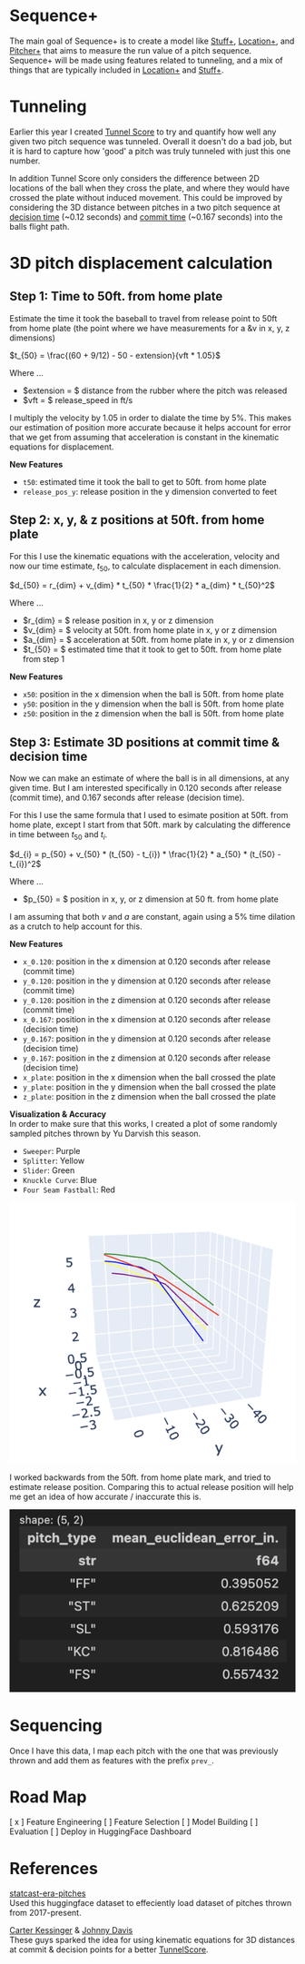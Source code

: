 # Sequence+

The main goal of Sequence+ is to create a model like [Stuff+](), [Location+](), and [Pitcher+]() that aims to measure the run value of a pitch sequence. Sequence+ will be made using features related to tunneling, and a mix of things that are typically included in [Location+]() and [Stuff+]().

# Tunneling

Earlier this year I created [Tunnel Score]() to try and quantify how well any given two pitch sequence was tunneled. Overall it doesn't do a bad job, but it is hard to capture how 'good' a pitch was truly tunneled with just this one number. 

In addition Tunnel Score only considers the difference between 2D locations of the ball when they cross the plate, and where they would have crossed the plate without induced movement. This could be improved by considering the 3D distance between pitches in a two pitch sequence at [decision time]() (~0.12 seconds) and [commit time]() (~0.167 seconds) into the balls flight path. 

# 3D pitch displacement calculation

## Step 1: Time to 50ft. from home plate

Estimate the time it took the baseball to travel from release point to 50ft from home plate (the point where we have measurements for a &v in x, y, z dimensions)

$t_{50} = \frac{(60 + 9/12) - 50 - extension}{vft * 1.05}$

Where ...
- $extension = $ distance from the rubber where the pitch was released<br>
- $vft = $ release_speed in ft/s

I multiply the velocity by 1.05 in order to dialate the time by 5%. This makes our estimation of position more accurate because it helps account for error that we get from assuming that acceleration is constant in the kinematic equations for displacement.

**New Features**
- `t50`: estimated time it took the ball to get to 50ft. from home plate
- `release_pos_y`: release position in the y dimension converted to feet

## Step 2: x, y, & z positions at 50ft. from home plate

For this I use the kinematic equations with the acceleration, velocity and now our time estimate, $t_{50}$, to calculate displacement in each dimension.

$d_{50} = r_{dim} + v_{dim} * t_{50} * \frac{1}{2} * a_{dim} * t_{50}^2$

Where ...
- $r_{dim} = $ release position in x, y or z dimension
- $v_{dim} = $ velocity at 50ft. from home plate in x, y or z dimension
- $a_{dim} = $ acceleration at 50ft. from home plate in x, y or z dimension
- $t_{50} = $ estimated time that it took to get to 50ft. from home plate from step 1

**New Features**
- `x50`: position in the x dimension when the ball is 50ft. from home plate
- `y50`: position in the y dimension when the ball is 50ft. from home plate
- `z50`: position in the z dimension when the ball is 50ft. from home plate

## Step 3: Estimate 3D positions at commit time & decision time

Now we can make an estimate of where the ball is in all dimensions, at any given time. But I am interested specifically in 0.120 seconds after release (commit time), and 0.167 seconds after release (decision time).

For this I use the same formula that I used to esimate position at 50ft. from home plate, except I start from that 50ft. mark by calculating the difference in time between $t_{50}$ and $t_{i}$.

$d_{i} = p_{50} + v_{50} * (t_{50} - t_{i}) * \frac{1}{2} * a_{50} * (t_{50} - t_{i})^2$

Where ...
- $p_{50} = $ position in x, y, or z dimension at 50 ft. from home plate

I am assuming that both $v$ and $a$ are constant, again using a 5% time dilation as a crutch to help account for this.

**New Features**
- `x_0.120`: position in the x dimension at 0.120 seconds after release (commit time)
- `y_0.120`: position in the y dimension at 0.120 seconds after release (commit time)
- `y_0.120`: position in the z dimension at 0.120 seconds after release (commit time)
- `x_0.167`: position in the x dimension at 0.120 seconds after release (decision time)
- `y_0.167`: position in the y dimension at 0.120 seconds after release (decision time)
- `y_0.167`: position in the z dimension at 0.120 seconds after release (decision time)
- `x_plate`: position in the x dimension when the ball crossed the plate
- `y_plate`: position in the y dimension when the ball crossed the plate
- `z_plate`: position in the z dimension when the ball crossed the plate

**Visualization & Accuracy** <br>
In order to make sure that this works, I created a plot of some randomly sampled pitches thrown by Yu Darvish this season.

- `Sweeper`: Purple
- `Splitter`: Yellow
- `Slider`: Green
- `Knuckle Curve`: Blue
- `Four Seam Fastball`: Red

<div height="200" width="200">
    <img src="assets/darvish_sample_pitches.png" alt="Sampled Yu Darvish 3D pitch Shape Estimation">
</div>

I worked backwards from the 50ft. from home plate mark, and tried to estimate release position. Comparing this to actual release position will help me get an idea of how accurate / inaccurate this is.

<div height="50" width="50">
    <img src="assets/ball_loc_accuracy_table.png" alt="Position Estimation Accuracy">
</div>

# Sequencing

Once I have this data, I map each pitch with the one that was previously thrown and add them as features with the prefix `prev_`.

# Road Map

[ x ] Feature Engineering
[ ] Feature Selection
[ ] Model Building
[ ] Evaluation
[ ] Deploy in HuggingFace Dashboard

# References

[statcast-era-pitches]() <br>
Used this huggingface dataset to effeciently load dataset of pitches thrown from 2017-present.

[Carter Kessinger](https://x.com/ckessinger44) & [Johnny Davis](https://x.com/Johnny_Davis12)<br>
These guys sparked the idea for using kinematic equations for 3D distances at commit & decision points for a better [TunnelScore]().
